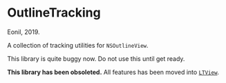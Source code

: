 OutlineTracking
============
Eonil, 2019.

A collection of tracking utilities for `NSOutlineView`.


This library is quite buggy now. Do not use this until get ready.

**This library has been obsoleted.** 
All features has been moved into [`LTView`](https://github.com/eonil/swift-ltview).
